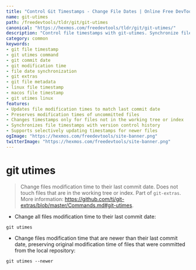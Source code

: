 ```yaml
---
title: "Control Git Timestamps - Change File Dates | Online Free DevTools by Hexmos"
name: git-utimes
path: /freedevtools/tldr/git/git-utimes
canonical: "https://hexmos.com/freedevtools/tldr/git/git-utimes/"
description: "Control file timestamps with git-utimes. Synchronize file modification times to commit dates, preserving local changes. Free online tool, no registration required."
category: common
keywords:
- git file timestamp
- git utimes command
- git commit date
- git modification time
- file date synchronization
- git extras
- git file metadata
- linux file timestamp
- macos file timestamp
- git utimes linux
features:
- Updates file modification times to match last commit date
- Preserves modification times of uncommitted files
- Changes timestamps only for files not in the working tree or index
- Synchronizes file timestamps with version control history
- Supports selectively updating timestamps for newer files
ogImage: "https://hexmos.com/freedevtools/site-banner.png"
twitterImage: "https://hexmos.com/freedevtools/site-banner.png"
---
```


# git utimes

> Change files modification time to their last commit date. Does not touch files that are in the working tree or index.
> Part of `git-extras`.
> More information: <https://github.com/tj/git-extras/blob/master/Commands.md#git-utimes>.

- Change all files modification time to their last commit date:

`git utimes`

- Change files modification time that are newer than their last commit date, preserving original modification time of files that were committed from the local repository:

`git utimes --newer`
